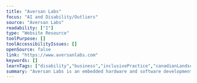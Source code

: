 ```yaml
---
title: "Aversan Labs"
focus: "AI and Disability/Outliers"
source: "Aversan Labs"
readability: ["I"]
type: "Website Resource"
toolPurpose: []
toolAccessibilityIssues: []
openSource: false
link: "https://www.aversanlabs.com"
keywords: []
learnTags: ["disability","business","inclusivePractice","canadianLandscape"]
summary: "Aversan Labs is an embedded hardware and software development house, delivering end-to-end solutions, from concept design to manufacturing and every step in between. "
---
```


